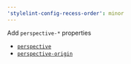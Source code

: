 ```yaml
---
'stylelint-config-recess-order': minor
---
```


Add `perspective-*` properties

-   [`perspective`](https://developer.mozilla.org/en-US/docs/Web/CSS/perspective)
-   [`perspective-origin`](https://developer.mozilla.org/en-US/docs/Web/CSS/perspective-origin)
